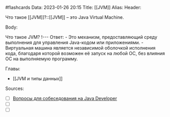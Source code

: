 #flashcards
Data: 2023-01-26 20:15
Title: [[JVM]]
Alias:
Header:

Что такое [[JVM]]?::[[JVM]] – это Java Virtual Machine.
<!--SR:!2023-02-06,2,150-->






Body:

Что такое JVM?
!---
Ответ:
	- Это механизм, предоставляющий среду выполнения для управления Java-кодом или приложениями. 
	- Виртуальная машина является независимой оболочкой исполнения кода, благодаря которой возможен её запуск на любой ОС, без влияния ОС на выполняемую программу.
<!--SR:!2023-02-05,1,130-->




Главы:
- [[JVM и типы данных]]


Sources:
- [ ] [Вопросы для собеседования на Java Developer](https://github.com/enhorse/java-interview/blob/master/README.md#%D0%9E%D0%9E%D0%9F)
- [ ] []()
- [ ] []()
